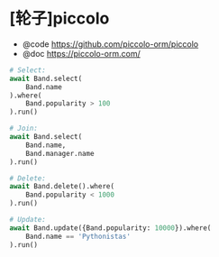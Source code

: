 # [轮子]piccolo

- @code https://github.com/piccolo-orm/piccolo
- @doc https://piccolo-orm.com/

```py
# Select:
await Band.select(
    Band.name
).where(
    Band.popularity > 100
).run()

# Join:
await Band.select(
    Band.name,
    Band.manager.name
).run()

# Delete:
await Band.delete().where(
    Band.popularity < 1000
).run()

# Update:
await Band.update({Band.popularity: 10000}).where(
    Band.name == 'Pythonistas'
).run()
```